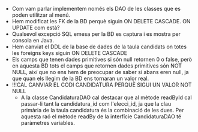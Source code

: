 - Com vam parlar implementem només els DAO de les classes que es poden utilitzar al menú.
- Hem modificat les FK de la BD perquè siguin ON DELETE CASCADE. ON UPDATE com està?
- Qualsevol excepció SQL emesa per la BD es captura i es mostra per consola en Java.
- Hem canviat el DDL de la base de dades de la taula candidats on totes les foreigns keys siguin ON DELETE CASCADE
- Els camps que tenen dades primitives si són null retornen 0 o false, però en aquesta BD tots el camps que retornen dades primitives són NOT NULL, així que no ens hem de preocupar de saber si abans eren null, ja que quan els llegim de la BD ens tornaran un valor real.
- !!!CAL CANVIAR EL CODI CANDIDATURA PERQUÈ SIGUI UN VALOR NOT NULL
  - A la classe CandidaturaDAO cal destacar que al mètode readById cal passar-li tant la candidatura_id com l'elecci_id, ja que la clau primària de la taula candidatura és la combinació de les dues. Per aquesta raó el mètode readBy de la interfície CandidaturaDAO té paràmetres variables.